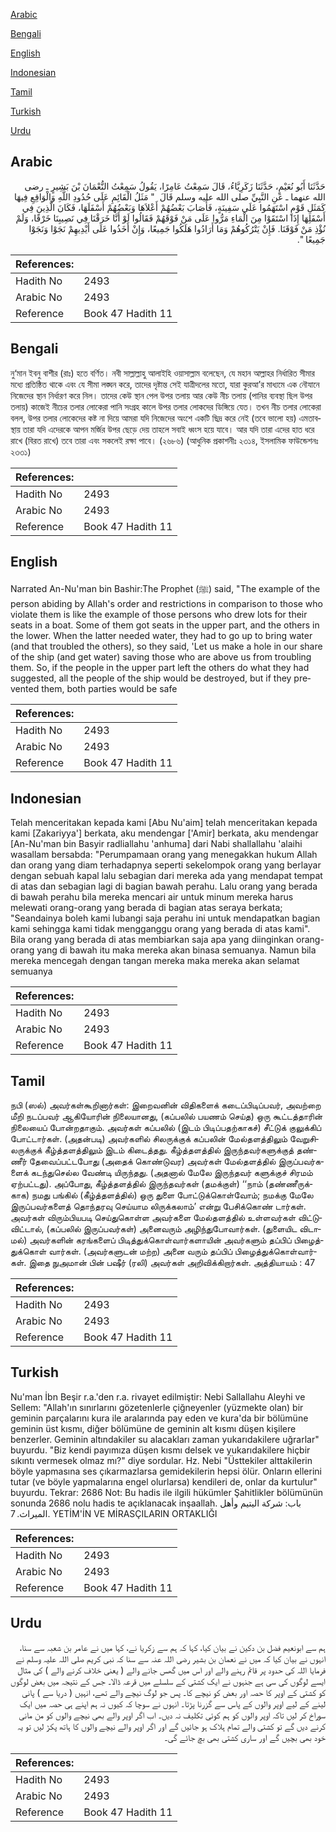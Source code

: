 [Arabic](#arabic)

[Bengali](#bengali)

[English](#english)

[Indonesian](#indonesian)

[Tamil](#tamil)

[Turkish](#turkish)

[Urdu](#urdu)

## Arabic


<div dir="rtl" lang="ar" style={{fontSize:'larger',backgroundColor:'#f8f9fa',padding:20}}>
حَدَّثَنَا أَبُو نُعَيْمٍ، حَدَّثَنَا زَكَرِيَّاءُ، قَالَ سَمِعْتُ عَامِرًا، يَقُولُ سَمِعْتُ النُّعْمَانَ بْنَ بَشِيرٍ ـ رضى الله عنهما ـ عَنِ النَّبِيِّ صلى الله عليه وسلم قَالَ ‏ "‏ مَثَلُ الْقَائِمِ عَلَى حُدُودِ اللَّهِ وَالْوَاقِعِ فِيهَا كَمَثَلِ قَوْمٍ اسْتَهَمُوا عَلَى سَفِينَةٍ، فَأَصَابَ بَعْضُهُمْ أَعْلاَهَا وَبَعْضُهُمْ أَسْفَلَهَا، فَكَانَ الَّذِينَ فِي أَسْفَلِهَا إِذَا اسْتَقَوْا مِنَ الْمَاءِ مَرُّوا عَلَى مَنْ فَوْقَهُمْ فَقَالُوا لَوْ أَنَّا خَرَقْنَا فِي نَصِيبِنَا خَرْقًا، وَلَمْ نُؤْذِ مَنْ فَوْقَنَا‏.‏ فَإِنْ يَتْرُكُوهُمْ وَمَا أَرَادُوا هَلَكُوا جَمِيعًا، وَإِنْ أَخَذُوا عَلَى أَيْدِيهِمْ نَجَوْا وَنَجَوْا جَمِيعًا ‏"‏‏.‏
</div>
<div style={{backgroundColor:'#f8f9fa',padding:20, marginBottom: 10}}><table> <thead> <tr> <th>References:</th> <th></th> </tr> </thead> <tbody><tr><td>Hadith No</td><td>2493</td></tr><tr><td>Arabic No</td><td>2493</td></tr><tr><td>Reference</td><td>Book 47 Hadith 11</td></tr></tbody></table></div>

## Bengali


<div dir="ltr" lang="bn" style={{fontSize:'larger',backgroundColor:'#f8f9fa',padding:20}}>
নু‘মান ইবনু বাশীর (রাঃ) হতে বর্ণিত। নবী সাল্লাল্লাহু আলাইহি ওয়াসাল্লাম বলেছেন, যে মহান আল্লাহর নির্ধারিত সীমার মধ্যে প্রতিষ্ঠিত থাকে এবং যে সীমা লঙ্ঘন করে, তাদের দৃষ্টান্ত সেই যাত্রীদলের মতো, যারা কুরআ’র মাধ্যমে এক নৌযানে নিজেদের স্থান নির্ধারণ করে নিল। তাদের কেউ স্থান পেল উপর তলায় আর কেউ নীচ তলায় (পানির ব্যবস্থা ছিল উপর তলায়) কাজেই নীচের তলার লোকেরা পানি সংগ্রহ কালে উপর তলার লোকদের ডিঙ্গিয়ে যেত। তখন নীচ তলার লোকেরা বলল, উপর তলার লোকেদের কষ্ট না দিয়ে আমরা যদি নিজেদের অংশে একটি ছিদ্র করে নেই (তবে ভালো হয়) এমতাবস্থায় তারা যদি এদেরকে আপন মর্জির উপর ছেড়ে দেয় তাহলে সবাই ধ্বংস হয়ে যাবে। আর যদি তারা এদের হাত ধরে রাখে (বিরত রাখে) তবে তারা এবং সকলেই রক্ষা পাবে। (২৬৮৬) (আধুনিক প্রকাশনীঃ ২৩১৪, ইসলামিক ফাউন্ডেশনঃ ২৩৩১)
</div>
<div style={{backgroundColor:'#f8f9fa',padding:20, marginBottom: 10}}><table> <thead> <tr> <th>References:</th> <th></th> </tr> </thead> <tbody><tr><td>Hadith No</td><td>2493</td></tr><tr><td>Arabic No</td><td>2493</td></tr><tr><td>Reference</td><td>Book 47 Hadith 11</td></tr></tbody></table></div>

## English


<div dir="ltr" lang="en" style={{fontSize:'larger',backgroundColor:'#f8f9fa',padding:20}}>
Narrated An-Nu'man bin Bashir:The Prophet (ﷺ) said, "The example of the person abiding by Allah's order and restrictions in comparison to those who violate them is like the example of those persons who drew lots for their seats in a boat. Some of them got seats in the upper part, and the others in the lower. When the latter needed water, they had to go up to bring water (and that troubled the others), so they said, 'Let us make a hole in our share of the ship (and get water) saving those who are above us from troubling them. So, if the people in the upper part left the others do what they had suggested, all the people of the ship would be destroyed, but if they prevented them, both parties would be safe
</div>
<div style={{backgroundColor:'#f8f9fa',padding:20, marginBottom: 10}}><table> <thead> <tr> <th>References:</th> <th></th> </tr> </thead> <tbody><tr><td>Hadith No</td><td>2493</td></tr><tr><td>Arabic No</td><td>2493</td></tr><tr><td>Reference</td><td>Book 47 Hadith 11</td></tr></tbody></table></div>

## Indonesian


<div dir="ltr" lang="id" style={{fontSize:'larger',backgroundColor:'#f8f9fa',padding:20}}>
Telah menceritakan kepada kami [Abu Nu'aim] telah menceritakan kepada kami [Zakariyya'] berkata, aku mendengar ['Amir] berkata, aku mendengar [An-Nu'man bin Basyir radliallahu 'anhuma] dari Nabi shallallahu 'alaihi wasallam bersabda: "Perumpamaan orang yang menegakkan hukum Allah dan orang yang diam terhadapnya seperti sekelompok orang yang berlayar dengan sebuah kapal lalu sebagian dari mereka ada yang mendapat tempat di atas dan sebagian lagi di bagian bawah perahu. Lalu orang yang berada di bawah perahu bila mereka mencari air untuk minum mereka harus melewati orang-orang yang berada di bagian atas seraya berkata; "Seandainya boleh kami lubangi saja perahu ini untuk mendapatkan bagian kami sehingga kami tidak mengganggu orang yang berada di atas kami". Bila orang yang berada di atas membiarkan saja apa yang diinginkan orang-orang yang di bawah itu maka mereka akan binasa semuanya. Namun bila mereka mencegah dengan tangan mereka maka mereka akan selamat semuanya
</div>
<div style={{backgroundColor:'#f8f9fa',padding:20, marginBottom: 10}}><table> <thead> <tr> <th>References:</th> <th></th> </tr> </thead> <tbody><tr><td>Hadith No</td><td>2493</td></tr><tr><td>Arabic No</td><td>2493</td></tr><tr><td>Reference</td><td>Book 47 Hadith 11</td></tr></tbody></table></div>

## Tamil


<div dir="ltr" lang="ta" style={{fontSize:'larger',backgroundColor:'#f8f9fa',padding:20}}>
நபி (ஸல்) அவர்கள்கூறினார்கள்: இறைவனின் விதிகளைக் கடைப்பிடிப்பவர், அவற்றை மீறி நடப்பவர் ஆகியோரின் நிலையானது, (கப்பலில் பயணம் செய்த) ஒரு கூட்டத்தாரின் நிலையைப் போன்றதாகும். அவர்கள் கப்பலில் (இடம் பிடிப்பதற்காகச்) சீட்டுக் குலுக்கிப் போட்டார்கள். (அதன்படி) அவர்களில் சிலருக்குக் கப்பலின் மேல்தளத்திலும் வேறுசிலருக்குக் கீழ்த்தளத்திலும் இடம் கிடைத்தது. கீழ்த்தளத்தில் இருந்தவர்களுக்குத் தண்ணீர் தேவைப்பட்டபோது (அதைக் கொண்டுவர) அவர்கள் மேல்தளத்தில் இருப்பவர்களைக் கடந்துசெல்ல வேண்டி யிருந்தது. (அதனால் மேலே இருந்தவர் களுக்குச் சிரமம் ஏற்பட்டது). அப்போது, கீழ்த்தளத்தில் இருந்தவர்கள் (தமக்குள்) ‘‘நாம் (தண்ணீருக்காக) நமது பங்கில் (கீழ்த்தளத்தில்) ஒரு துளை போட்டுக்கொள்வோம்; நமக்கு மேலே இருப்பவர்களைத் தொந்தரவு செய்யாம லிருக்கலாம்’ என்று பேசிக்கொண் டார்கள். அவர்கள் விரும்பியபடி செய்துகொள்ள அவர்களை மேல்தளத்தில் உள்ளவர்கள் விட்டுவிட்டால், (கப்பலில் இருப்பவர்கள்) அனைவரும் அழிந்துபோவார்கள். (துளையிட விடாமல்) அவர்களின் கரங்களைப் பிடித்துக்கொள்வார்களாயின் அவர்களும் தப்பிப் பிழைத்துக்கொள் வார்கள். (அவர்களுடன் மற்ற) அனை வரும் தப்பிப் பிழைத்துக்கொள்வார்கள். இதை நுஅமான் பின் பஷீர் (ரலி) அவர்கள் அறிவிக்கிறார்கள். அத்தியாயம் : 47
</div>
<div style={{backgroundColor:'#f8f9fa',padding:20, marginBottom: 10}}><table> <thead> <tr> <th>References:</th> <th></th> </tr> </thead> <tbody><tr><td>Hadith No</td><td>2493</td></tr><tr><td>Arabic No</td><td>2493</td></tr><tr><td>Reference</td><td>Book 47 Hadith 11</td></tr></tbody></table></div>

## Turkish


<div dir="ltr" lang="tr" style={{fontSize:'larger',backgroundColor:'#f8f9fa',padding:20}}>
Nu'man İbn Beşir r.a.'den r.a. rivayet edilmiştir: Nebi Sallallahu Aleyhi ve Sellem: "Allah'ın sınırlarını gözetenlerle çiğneyenler (yüzmekte olan) bir geminin parçalarını kura ile aralarında pay eden ve kura'da bir bölümüne geminin üst kısmı, diğer bölümüne de geminin alt kısmı düşen kişilere benzerler. Geminin altındakiler su alacakları zaman yukarıdakilere uğrarlar" buyurdu. "Biz kendi payımıza düşen kısmı delsek ve yukarıdakilere hiçbir sıkıntı vermesek olmaz mı?" diye sordular. Hz. Nebi "Üsttekiler alttakilerin böyle yapmasına ses çıkarmazlarsa gemidekilerin hepsi ölür. Onların ellerini tutar (ve böyle yapmalarına engel olurlarsa) kendileri de, onlar da kurtulur" buyurdu. Tekrar: 2686 Not: Bu hadis ile ilgili hükümler Şahitlikler bölümünün sonunda 2686 nolu hadis te açıklanacak inşaallah. باب: شركة اليتيم وأهل الميراث. 7. YETİM'İN VE MİRASÇILARIN ORTAKLIĞI
</div>
<div style={{backgroundColor:'#f8f9fa',padding:20, marginBottom: 10}}><table> <thead> <tr> <th>References:</th> <th></th> </tr> </thead> <tbody><tr><td>Hadith No</td><td>2493</td></tr><tr><td>Arabic No</td><td>2493</td></tr><tr><td>Reference</td><td>Book 47 Hadith 11</td></tr></tbody></table></div>

## Urdu


<div dir="rtl" lang="ur" style={{fontSize:'larger',backgroundColor:'#f8f9fa',padding:20}}>
ہم سے ابونعیم فضل بن دکین نے بیان کیا، کہا کہ ہم سے زکریا نے، کہا میں نے عامر بن شعبہ سے سنا، انہوں نے بیان کیا کہ میں نے نعمان بن بشیر رضی اللہ عنہ سے سنا کہ نبی کریم صلی اللہ علیہ وسلم نے فرمایا اللہ کی حدود پر قائم رہنے والے اور اس میں گھس جانے والے ( یعنی خلاف کرنے والے ) کی مثال ایسے لوگوں کی سی ہے جنہوں نے ایک کشتی کے سلسلے میں قرعہ ڈالا۔ جس کے نتیجہ میں بعض لوگوں کو کشتی کے اوپر کا حصہ اور بعض کو نیچے کا۔ پس جو لوگ نیچے والے تھے، انہیں ( دریا سے ) پانی لینے کے لیے اوپر والوں کے پاس سے گزرنا پڑتا۔ انہوں نے سوچا کہ کیوں نہ ہم اپنے ہی حصہ میں ایک سوراخ کر لیں تاکہ اوپر والوں کو ہم کوئی تکلیف نہ دیں۔ اب اگر اوپر والے بھی نیچے والوں کو من مانی کرنے دیں گے تو کشتی والے تمام ہلاک ہو جائیں گے اور اگر اوپر والے نیچے والوں کا ہاتھ پکڑ لیں تو یہ خود بھی بچیں گے اور ساری کشتی بھی بچ جائے گی۔
</div>
<div style={{backgroundColor:'#f8f9fa',padding:20, marginBottom: 10}}><table> <thead> <tr> <th>References:</th> <th></th> </tr> </thead> <tbody><tr><td>Hadith No</td><td>2493</td></tr><tr><td>Arabic No</td><td>2493</td></tr><tr><td>Reference</td><td>Book 47 Hadith 11</td></tr></tbody></table></div>